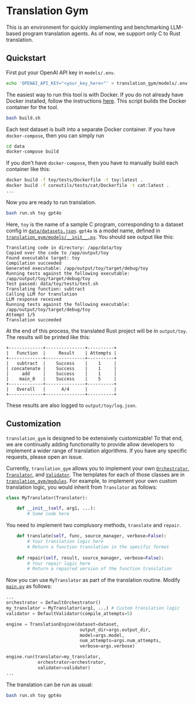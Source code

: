 # Translation Gym

This is an environment for quickly implementing and benchmarking LLM-based program translation agents. As of now, we support only C to Rust translation.

## Quickstart

First put your OpenAI API key in `models/.env`.
```sh
echo 'OPENAI_API_KEY="<your_key_here>"' > translation_gym/models/.env
```
The easiest way to run this tool is with Docker. If you do not already have Docker installed, follow the instructions [here](https://docs.docker.com/engine/install/). This script builds the Docker container for the tool.
```sh
bash build.sh
```
Each test dataset is built into a separate Docker container. If you have `docker-compose`, then you can simply run
```sh
cd data
docker-compose build
```
If you don't have `docker-compose`, then you have to manually build each container like this:
```sh
docker build -f toy/tests/Dockerfile -t toy:latest .
docker build -f coreutils/tests/cat/Dockerfile -t cat:latest .
...
```
Now you are ready to run translation.
```sh
bash run.sh toy gpt4o
```
Here, `toy` is the name of a sample C program, corresponding to a dataset config in [`data/datasets.json`](data/datasets.json). `gpt4o` is a model name, defined in [`translation_gym/models/__init__.py`](translation_gym/models/__init__.py).
You should see output like this:
```
Translating code in directory: /app/data/toy
Copied over the code to /app/output/toy
Found executable target: toy
Compilation succeeded
Generated executable: /app/output/toy/target/debug/toy
Running tests against the following executable: /app/output/toy/target/debug/toy
Test passed: data/toy/tests/test.sh
Translating function: subtract
Calling LLM for translation
LLM response received
Running tests against the following executable: /app/output/toy/target/debug/toy
Attempt 1/5
Translation succeeded
```
At the end of this process, the translated Rust project will be in `output/toy`. The results will be printed like this:
```
+-------------+---------------+----------+
|   Function  |     Result    | Attempts |
+-------------+---------------+----------+
|   subtract  |    Success    |    1     |
| concatenate |    Success    |    1     |
|     add     |    Success    |    1     |
|    main_0   |    Success    |    5     |
+-------------+---------------+----------+
|   Overall   |      4/4      |          |
+-------------+---------------+----------+
```
These results are also logged to `output/toy/log.json`.

## Customization

`translation_gym` is designed to be extensively customizable! To that end, we are continually adding functionality to provide allow developers to implement a wider range of translation algorithms. If you have any specific requests, please open an issue.

Currently, `translation_gym` allows you to implement your own [`Orchestrator`](translation_gym/modules/orchestrator.py), [`Translator`](translation_gym/modules/translator.py), and [`Validator`](translation_gym/modules/validator.py). The templates for each of those classes are in [`translation_gym/modules`](translation_gym/modules). For example, to implement your own custom translation logic, you would inherit from `Translator` as follows:
```python
class MyTranslator(Translator):

    def __init__(self, arg1, ...):
        # Some code here
```
You need to implement two complusory methods, `translate` and `repair`.
```python
    def translate(self, func, source_manager, verbose=False):
        # Your translation logic here
        # Return a function translation in the specific format
    
    def repair(self, result, source_manager, verbose=False):
        # Your repair logic here
        # Return a repaired version of the function translation
```
Now you can use `MyTranslator` as part of the translation routine. Modify [`main.py`](main.py) as follows:
```python
...
orchestrator = DefaultOrchestrator()
my_translator = MyTranslator(arg1, ...) # Custom translation logic
validator = DefaultValidator(compile_attempts=5)

engine = TranslationEngine(dataset=dataset,
                            output_dir=args.output_dir,
                            model=args.model,
                            num_attempts=args.num_attempts,
                            verbose=args.verbose)

engine.run(translator=my_translator,
            orchestrator=orchestrator,
            validator=validator)
...
```
The translation can be run as usual:
```sh
bash run.sh toy gpt4o
```
